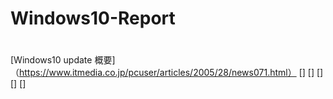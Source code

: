 # Windows10-Report
#
#
# 
[Windows10 update 概要]（https://www.itmedia.co.jp/pcuser/articles/2005/28/news071.html）
[]
[]
[]
[]
[]
